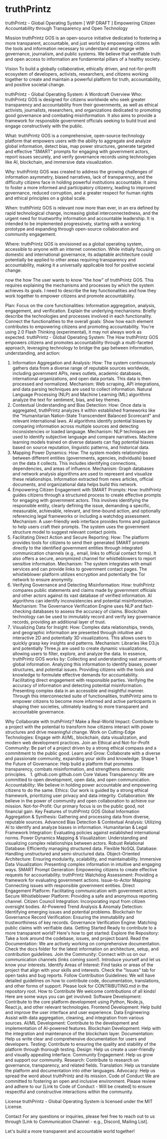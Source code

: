 # truthPrintz
truthPrintz - Global Operating System [ WIP DRAFT ]
Empowering Citizen Accountability through Transparency and Open Technology

Mission
truthPrintz GOS is an open-source initiative dedicated to fostering a more transparent, accountable, and just world by empowering citizens with the tools and information necessary to understand and engage with governance, journalism, and public systems. We believe that verifiable truth and open access to information are fundamental pillars of a healthy society.

Vision
To build a globally collaborative, ethically driven, and not-for-profit ecosystem of developers, activists, researchers, and citizens working together to create and maintain a powerful platform for truth, accountability, and positive societal change.

truthPrintz - Global Operating System: A Wordcraft Overview
Who: truthPrintz GOS is designed for citizens worldwide who seek greater transparency and accountability from their governments, as well as ethical activists, journalists, researchers, and organizations dedicated to promoting good governance and combating misinformation. It also aims to provide a framework for responsible government officials seeking to build trust and engage constructively with the public.

What: truthPrintz GOS is a comprehensive, open-source technology platform that empowers users with the ability to aggregate and analyze global information, detect bias, map power structures, generate targeted and effective "SMART" prompts for engaging with government actors, report issues securely, and verify governance records using technologies like AI, blockchain, and immersive data visualization.

Why: truthPrintz GOS was created to address the growing challenges of information asymmetry, biased narratives, lack of transparency, and the difficulty citizens face in holding powerful institutions accountable. It aims to foster a more informed and participatory citizenry, leading to improved governance, reduced corruption, and a greater respect for human rights and ethical principles on a global scale.

When: truthPrintz GOS is relevant now more than ever, in an era defined by rapid technological change, increasing global interconnectedness, and the urgent need for trustworthy information and accountable leadership. It is intended to be implemented progressively, starting with a working prototype and expanding through open-source collaboration and community engagement.

Where: truthPrintz GOS is envisioned as a global operating system, accessible to anyone with an internet connection. While initially focusing on domestic and international governance, its adaptable architecture could potentially be applied to other areas requiring transparency and accountability, making it a universally applicable tool for positive societal change.

now the how
The user wants to know "the how" of truthPrintz GOS. This requires explaining the mechanisms and processes by which the system achieves its goals. I need to describe the key functionalities and how they work together to empower citizens and promote accountability.

Plan:
Focus on the core functionalities: Information aggregation, analysis, engagement, and verification.
Explain the underlying mechanisms: Briefly describe the technologies and processes involved in each functionality.
Connect the functionalities to the overall goals: Show how each element contributes to empowering citizens and promoting accountability.
You're using 2.0 Flash Thinking (experimental), it may not always work as expected.
truthPrintz - Global Operating System: The How
truthPrintz GOS empowers citizens and promotes accountability through a multi-faceted approach, leveraging technology to bridge the gap between information, understanding, and action:

1. Information Aggregation and Analysis:
How: The system continuously gathers data from a diverse range of reputable sources worldwide, including government APIs, news outlets, academic databases, international organizations, and open data portals. This data is then processed and normalized.
Mechanism: Web scraping, API integrations, and data parsing techniques are used to collect information. Natural Language Processing (NLP) and Machine Learning (ML) algorithms analyze the text for sentiment, bias, and key themes.
2. Contextual Understanding and Bias Detection:
How: Once data is aggregated, truthPrintz analyzes it within established frameworks like the "Humanitarian Nation-State Transcendent Balanced Scorecard" and relevant international laws. AI algorithms identify potential biases by comparing information across multiple sources and detecting inconsistencies or loaded language.
Mechanism: NLP techniques are used to identify subjective language and compare narratives. Machine learning models trained on diverse datasets can flag potential biases based on source reputation, linguistic patterns, and historical data.
3. Mapping Power Dynamics:
How: The system models relationships between different entities (governments, agencies, individuals) based on the data it collects. This includes identifying connections, dependencies, and areas of influence.
Mechanism: Graph databases and network analysis algorithms are used to represent and visualize these relationships. Information extracted from news articles, official documents, and organizational data helps build this network.
4. Empowering Citizen Engagement with SMART Prompts:
How: truthPrintz guides citizens through a structured process to create effective prompts for engaging with government actors. This involves identifying the responsible entity, clearly defining the issue, demanding a specific, measurable, achievable, relevant, and time-bound action, and optionally referencing legal frameworks or including a watchdog assessment.
Mechanism: A user-friendly web interface provides forms and guidance to help users craft their prompts. The system uses the government structure model to suggest relevant contact points.
5. Facilitating Direct Action and Secure Reporting:
How: The platform provides tools for citizens to send their generated SMART prompts directly to the identified government entities through integrated communication channels (e.g., email, links to official contact forms). It also offers a secure, anonymized channel for whistleblowers to report sensitive information.
Mechanism: The system integrates with email services and can provide links to government contact pages. The whistleblower platform utilizes encryption and potentially the Tor network to ensure anonymity.
6. Verifying Governance and Detecting Misinformation:
How: truthPrintz compares public statements and claims made by government officials and other actors against its vast database of verified information. AI algorithms can identify inconsistencies and potential misinformation.
Mechanism: The Governance Verification Engine uses NLP and fact-checking databases to assess the accuracy of claims. Blockchain technology can be used to immutably record and verify key governance records, providing an additional layer of trust.
7. Visualizing Data for Insight:
How: Complex data relationships, trends, and geographic information are presented through intuitive and interactive 2D and potentially 3D visualizations. This allows users to quickly grasp key insights and patterns.
Mechanism: Libraries like D3.js and potentially Three.js are used to create dynamic visualizations, allowing users to filter, explore, and analyze the data.
In essence, truthPrintz GOS works by:
Collecting and understanding vast amounts of global information.
Analyzing this information to identify biases, power structures, and potential issues.
Providing citizens with the tools and knowledge to formulate effective demands for accountability.
Facilitating direct engagement with responsible parties.
Verifying the accuracy of information and detecting potential misinformation.
Presenting complex data in an accessible and insightful manner.
Through this interconnected suite of functionalities, truthPrintz aims to empower citizens to become more informed and active participants in shaping their societies, ultimately leading to more transparent and accountable governance.

Why Collaborate with truthPrintz?
Make a Real-World Impact: Contribute to a project with the potential to transform how citizens interact with power structures and drive meaningful change.
Work on Cutting-Edge Technologies: Engage with AI/ML, blockchain, data visualization, and modern web development practices.
Join an Ethical and Not-for-Profit Community: Be part of a project driven by a strong ethical compass and a commitment to the public good.
Learn and Grow: Collaborate with a diverse and passionate community, expanding your skills and knowledge.
Shape 1  the Future of Governance: Help build a platform that promotes transparency, combats misinformation, and strengthens democratic principles.   
1.
github.com
github.com
Core Values
Transparency: We are committed to open development, open data, and open communication.
Accountability: We believe in holding power accountable and empowering citizens to do the same.
Ethics: Our work is guided by a strong ethical framework, prioritizing user privacy and data integrity.
Collaboration: We believe in the power of community and open collaboration to achieve our mission.
Not-for-Profit: Our primary focus is on the public good, not financial gain.
Key Features of truthPrintz GOS
Global Information Aggregation & Synthesis: Gathering and processing data from diverse, reputable sources.
Advanced Bias Detection & Contextual Analysis: Utilizing AI to identify and analyze biases in information.
Humanitarian & Legal Framework Integration: Evaluating policies against established international norms.
Power Dynamics Mapping & Visualization: Understanding and visualizing complex relationships between actors.
Robust Relational Database: Efficiently managing structured data.
Flexible NoSQL Database: Handling unstructured and semi-structured data.
Object-Oriented Architecture: Ensuring modularity, scalability, and maintainability.
Immersive Data Visualization: Presenting complex information in intuitive and engaging ways.
SMART Prompt Generation: Empowering citizens to create effective requests for accountability.
truthPrintz Watchdog Assessment: Providing a framework for evaluating government actions.
Issue-to-Actor Mapping: Connecting issues with responsible government entities.
Direct Engagement Platform: Facilitating communication with government actors.
Secure Whistleblower Platform: Providing a safe and anonymous reporting channel.
Citizen Council Integration: Incorporating input from citizen oversight bodies.
AI-Powered Trend Analysis & Anomaly Detection: Identifying emerging issues and potential problems.
Blockchain for Governance Record Verification: Ensuring the immutability and trustworthiness of key records.
Governance Verification Engine: Matching public claims with verifiable data.
Getting Started
Ready to contribute to a more transparent world? Here's how to get started:
Explore the Repository: Take a look around the codebase, issues, and project board.
Read the Documentation: We are actively working on comprehensive documentation. Check the docs folder for the latest information on architecture, setup, and contribution guidelines.
Join the Community: Connect with us on our communication channels (links coming soon!). Introduce yourself and let us know your interests.
Identify Areas of Interest: Find tasks or areas of the project that align with your skills and interests. Check the "Issues" tab for open tasks and bug reports.
Follow Contribution Guidelines: We will have detailed guidelines on how to contribute code, documentation, translations, and other forms of support. Please look for CONTRIBUTING.md in the repository root.
How to Contribute
We welcome contributions of all kinds! Here are some ways you can get involved:
Software Development: Contribute to the core platform development using Python, Node.js, React.js, and other relevant technologies.
Frontend Development: Help build and improve the user interface and user experience.
Data Engineering: Assist with data aggregation, cleaning, and integration from various sources.
AI/ML Development: Contribute to the development and implementation of AI-powered features.
Blockchain Development: Help with the integration and maintenance of the blockchain layer.
Documentation: Help us write clear and comprehensive documentation for users and developers.
Testing: Contribute to ensuring the quality and stability of the platform through thorough testing.
Design: Help us create a user-friendly and visually appealing interface.
Community Engagement: Help us grow and support our community.
Research: Contribute to research on governance, transparency, and related fields.
Translation: Help us translate the platform and documentation into other languages.
Advocacy: Help us spread the word about truthPrintz and its mission.
Code of Conduct
We are committed to fostering an open and inclusive environment. Please review and adhere to our [Link to Code of Conduct - Will be created] to ensure respectful and constructive interactions within the community.

License
truthPrintz - Global Operating System is licensed under the MIT License.

Contact
For any questions or inquiries, please feel free to reach out to us through [Link to Communication Channel - e.g., Discord, Mailing List].

Let's build a more transparent and accountable world together!
